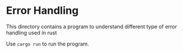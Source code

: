 # Error Handling

This directory contains a program to understand different type of error handling used in rust

Use `cargo run` to run the program.